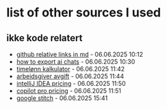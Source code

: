 # list of other sources I used

## ikke kode relatert

- [github relative links in md](https://stackoverflow.com/questions/7653483/github-relative-link-in-markdown-file) - 06.06.2025 10:12
- [how to export ai chats](https://github.com/orgs/community/discussions/57190) - 06.06.2025 10:30
- [timelønn kalkulator](https://dinkalkulator.no/diverse/timelonn/) - 06.06.2025 11:42
- [arbeidsgiver avgift](https://www.skatteetaten.no/satser/arbeidsgiveravgift/) - 06.06.2025 11:44
- [intelliJ IDEA pricing](https://www.jetbrains.com/idea/buy/?section=commercial&billing=yearly) - 06.06.2025 11:50
- [copilot pro pricing](https://github.com/features/copilot#pricing) - 06.06.2025 11:51
- [google stitch](https://stitch.withgoogle.com/) - 06.06.2025 15:41
